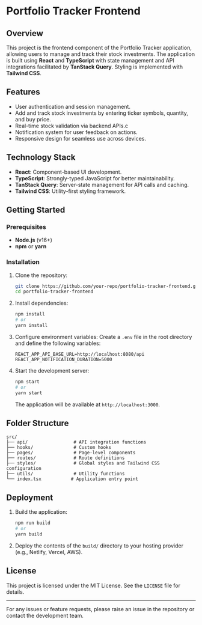 # Portfolio Tracker Frontend

## Overview

This project is the frontend component of the Portfolio Tracker application, allowing users to manage and track their stock investments. The application is built using **React** and **TypeScript** with state management and API integrations facilitated by **TanStack Query**. Styling is implemented with **Tailwind CSS**.

## Features

- User authentication and session management.
- Add and track stock investments by entering ticker symbols, quantity, and buy price.
- Real-time stock validation via backend APIs.c
- Notification system for user feedback on actions.
- Responsive design for seamless use across devices.

## Technology Stack

- **React**: Component-based UI development.
- **TypeScript**: Strongly-typed JavaScript for better maintainability.
- **TanStack Query**: Server-state management for API calls and caching.
- **Tailwind CSS**: Utility-first styling framework.

## Getting Started

### Prerequisites

- **Node.js** (v16+)
- **npm** or **yarn**

### Installation

1. Clone the repository:

   ```bash
   git clone https://github.com/your-repo/portfolio-tracker-frontend.git
   cd portfolio-tracker-frontend
   ```

2. Install dependencies:

   ```bash
   npm install
   # or
   yarn install
   ```

3. Configure environment variables:
   Create a `.env` file in the root directory and define the following variables:

   ```env
   REACT_APP_API_BASE_URL=http://localhost:8080/api
   REACT_APP_NOTIFICATION_DURATION=5000
   ```

4. Start the development server:
   ```bash
   npm start
   # or
   yarn start
   ```
   The application will be available at `http://localhost:3000`.

## Folder Structure

```
src/
├── api/                 # API integration functions
├── hooks/               # Custom hooks
├── pages/               # Page-level components
├── routes/              # Route definitions
├── styles/              # Global styles and Tailwind CSS configuration
├── utils/               # Utility functions
└── index.tsx           # Application entry point
```

## Deployment

1. Build the application:

   ```bash
   npm run build
   # or
   yarn build
   ```

2. Deploy the contents of the `build/` directory to your hosting provider (e.g., Netlify, Vercel, AWS).

## License

This project is licensed under the MIT License. See the `LICENSE` file for details.

---

For any issues or feature requests, please raise an issue in the repository or contact the development team.
